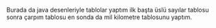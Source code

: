 Burada da java desenleriyle tablolar yaptım ilk başta üslü sayılar tablosu sonra çarpım tablosu en sonda da mil kilometre tablosunu yaptım.
